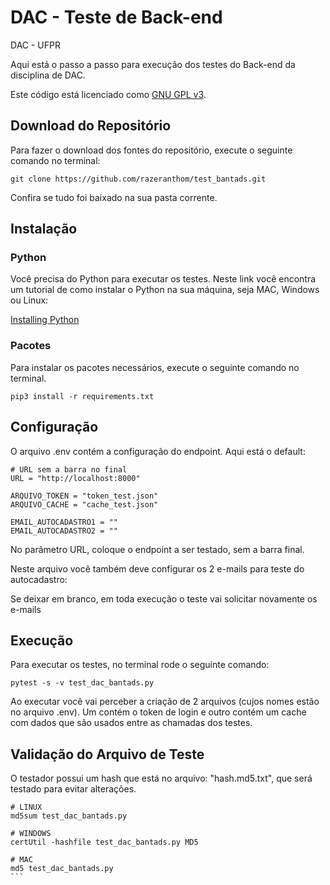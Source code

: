 # DAC - Teste de Back-end

DAC - UFPR

Aqui está o passo a passo para execução dos testes do Back-end da disciplina de DAC.

Este código está licenciado como [GNU GPL v3](https://github.com/razeranthom/test_bantads/blob/main/LICENSE).

## Download do Repositório

Para fazer o download dos fontes do repositório, execute o seguinte comando no terminal:

```
git clone https://github.com/razeranthom/test_bantads.git
```
Confira se tudo foi baixado na sua pasta corrente.

## Instalação

### Python

Você precisa do Python para executar os testes. Neste link você encontra um tutorial de como instalar o Python na sua máquina, seja MAC, Windows ou Linux:

[Installing Python](https://realpython.com/installing-python/)

### Pacotes

Para instalar os pacotes necessários, execute o seguinte comando no terminal.

```
pip3 install -r requirements.txt
```

## Configuração

O arquivo .env contém a configuração do endpoint. Aqui está o default:

```
# URL sem a barra no final
URL = "http://localhost:8000"

ARQUIVO_TOKEN = "token_test.json"
ARQUIVO_CACHE = "cache_test.json"

EMAIL_AUTOCADASTRO1 = ""
EMAIL_AUTOCADASTRO2 = ""
```
No parâmetro URL, coloque o endpoint a ser testado, sem a barra final.

Neste arquivo você também deve configurar os 2 e-mails para teste do autocadastro:

Se deixar em branco, em toda execução o teste vai solicitar novamente os e-mails

## Execução

Para executar os testes, no terminal rode o seguinte comando:

```
pytest -s -v test_dac_bantads.py
```

Ao executar você vai perceber a criação de 2 arquivos (cujos nomes estão no arquivo .env). Um contém o token de login e outro contém um cache com dados que são usados entre as chamadas dos testes.


## Validação do Arquivo de Teste

O testador possui um hash que está no arquivo: "hash.md5.txt", que será testado para evitar alterações.

````
# LINUX
md5sum test_dac_bantads.py

# WINDOWS
certUtil -hashfile test_dac_bantads.py MD5

# MAC
md5 test_dac_bantads.py
```
